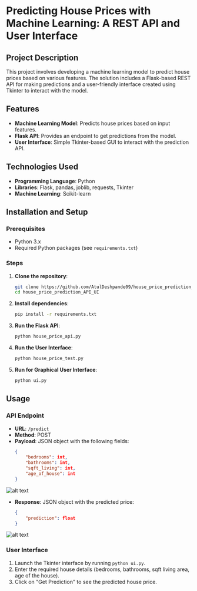 # Predicting House Prices with Machine Learning: A REST API and User Interface

## Project Description
This project involves developing a machine learning model to predict house prices based on various features. The solution includes a Flask-based REST API for making predictions and a user-friendly interface created using Tkinter to interact with the model.

## Features
- **Machine Learning Model**: Predicts house prices based on input features.
- **Flask API**: Provides an endpoint to get predictions from the model.
- **User Interface**: Simple Tkinter-based GUI to interact with the prediction API.

## Technologies Used
- **Programming Language**: Python
- **Libraries**: Flask, pandas, joblib, requests, Tkinter
- **Machine Learning**: Scikit-learn

## Installation and Setup

### Prerequisites
- Python 3.x
- Required Python packages (see `requirements.txt`)

### Steps
1. **Clone the repository**:
    ```bash
    git clone https://github.com/AtulDeshpande09/house_price_prediction_API_UI.git
    cd house_price_prediction_API_UI
    ```

2. **Install dependencies**:
    ```bash
    pip install -r requirements.txt
    ```

3. **Run the Flask API**:
    ```bash
    python house_price_api.py
    ```

4. **Run the User Interface**:
    ```bash
    python house_price_test.py
    ```

5. **Run for Graphical User Interface**:
    ```bash
    python ui.py
    ```

## Usage

### API Endpoint
- **URL**: `/predict`
- **Method**: POST
- **Payload**: JSON object with the following fields:
    ```json
    {
        "bedrooms": int,
        "bathrooms": int,
        "sqft_living": int,
        "age_of_house": int
    }
    ```
![alt text](https://github.com/AtulDeshpande09/ML-DL-Algorithms/tree/main/Projects/House_Price_Prediction_API/Images/gui1.png)
- **Response**: JSON object with the predicted price:
    ```json
    {
        "prediction": float
    }
    ```
![alt text](https://github.com/AtulDeshpande09/house_price_prediction_API_UI/Images/gui2.png)

### User Interface
1. Launch the Tkinter interface by running `python ui.py`.
2. Enter the required house details (bedrooms, bathrooms, sqft living area, age of the house).
3. Click on "Get Prediction" to see the predicted house price.

